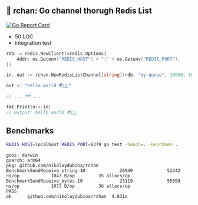 ## 🌸 rchan: Go channel thorugh Redis List

[![Go Report Card](https://goreportcard.com/badge/github.com/nikolaydubina/rchan)](https://goreportcard.com/report/github.com/nikolaydubina/rchan)

* 50 LOC
* integration test

```go
rdb := redis.NewClient(&redis.Options{
    Addr: os.Getenv("REDIS_HOST") + ":" + os.Getenv("REDIS_PORT"),
})

in, out := rchan.NewRedisListChannel[string](rdb, "my-queue", 10000, 10, time.Millisecond*100)

out <- "hello world 🌏🤍✨"

// ... 🗺️ ...

fmt.Println(<-in)
// Output: hello world 🌏🤍✨
```

## Benchmarks

```bash
REDIS_HOST=localhost REDIS_PORT=6379 go test -bench=. -benchmem .
```

```
goos: darwin
goarch: arm64
pkg: github.com/nikolaydubina/rchan
BenchmarkSendReceive_string-10             20949             52242 ns/op            1043 B/op         35 allocs/op
BenchmarkSendReceive_bytes-10              25119             55099 ns/op            1073 B/op         36 allocs/op
PASS
ok      github.com/nikolaydubina/rchan  4.831s
```
